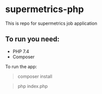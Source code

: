 # supermetrics-php
This is repo for supermetrics job application

## To run you need:
 - PHP 7.4
 - Composer

To run the app:
>composer install

>php index.php

